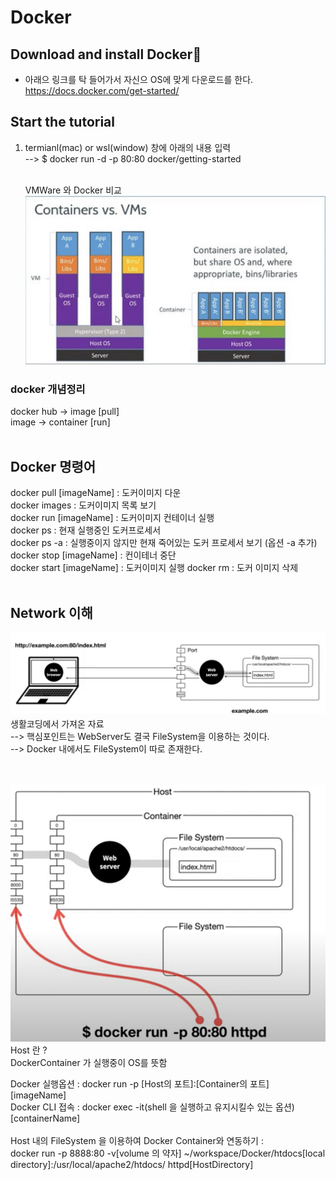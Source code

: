# Docker

## Download and install Docker🔗

-   아래으 링크를 탁 들어가서 자신으 OS에 맞게 다운로드를 한다.
    https://docs.docker.com/get-started/

## Start the tutorial

1. termianl(mac) or wsl(window) 창에 아래의 내용 입력 <br/>
   --> $ docker run -d -p 80:80 docker/getting-started
   <br/>
   <br/>

    VMWare 와 Docker 비교  
     ![CreatePlan](./img1.PNG)

<h3>docker 개념정리</h3>
docker hub -> image [pull]
<br/>
image -> container [run]
<br/><br/>

## Docker 명령어

docker pull [imageName] : 도커이미지 다운<br/>
docker images : 도커이미지 목록 보기<br/>
docker run [imageName] : 도커이미지 컨테이너 실행<br/>
docker ps : 현재 실행중인 도커프로세서<br/>
docker ps -a : 실행중이지 않지만 현재 죽어있는 도커 프로세서 보기 (옵션 -a 추가)<br/>
docker stop [imageName] : 컨이테너 중단<br/>
docker start [imageName] : 도커이미지 실행
docker rm : 도커 이미지 삭제<br/>
<br/><brr/>

## Network 이해

![생활코딩에서](./WebImg.PNG)
생활코딩에서 가져온 자료<br/>
--> 핵심포인트는 WebServer도 결국 FileSystem을 이용하는 것이다.<br/>
--> Docker 내에서도 FileSystem이 따로 존재한다.

<br/><br/>
![](./WebImg2.PNG)
Host 란 ?<br/>
DockerContainer 가 실행중이 OS를 뜻함<br/>

Docker 실행옵션 : docker run -p [Host의 포트]:[Container의 포트] [imageName]<br/>
Docker CLI 접속 : docker exec -it(shell 을 실행하고 유지시킬수 있는 옵션) [containerName]<br/><br/>
Host 내의 FileSystem 을 이용하여 Docker Container와 연동하기 : <br/>docker run -p 8888:80 -v[volume 의 약자] ~/workspace/Docker/htdocs[local directory]:/usr/local/apache2/htdocs/ httpd[HostDirectory]
